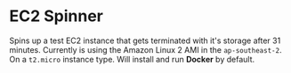 # EC2 Spinner
Spins up a test EC2 instance that gets terminated with it's storage after 31 minutes. Currently is using the Amazon Linux 2 AMI in the `ap-southeast-2`. On a `t2.micro` instance type. Will install and run **Docker** by default.
